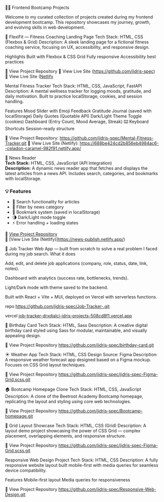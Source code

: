
🧑‍💻 Frontend Bootcamp Projects

Welcome to my curated collection of projects created during my frontend development bootcamp. This repository showcases my journey, growth, and evolving skills in web development.


🎯 FlexiFit — Fitness Coaching Landing Page Tech Stack: HTML, CSS (Flexbox & Grid) Description: A sleek landing page for a fictional fitness coaching service, focusing on UX, accessibility, and responsive design.

Highlights  Built with Flexbox & CSS Grid  Fully responsive  Accessibility best practices

🔗 View Project Repository 🔗 View Live Site (https://github.com/jidris-spec) 🔗 View Live Site ([Netlify](https://startling-bienenstitch-e62c26.netlify.app/)

 Mental Fitness Tracker Tech Stack: HTML, CSS, JavaScript, FastAPI Description: A mental wellness tracker for logging moods, gratitude, and daily motivation. Built to practice localStorage, cookies, and session handling.

 Features  Mood Slider with Emoji Feedback  Gratitude Journal (saved with localStorage)  Daily Quotes (Quotable API)  Dark/Light Theme Toggle (cookies) Dashboard (Entry Count, Mood Average, Streak) ⌨️ Keyboard Shortcuts Session-ready structure

🔗 View Project Repository: https://github.com/jidris-spec/Mental-Fitness-Tracker.git 🔗 View Live Site (Netlify): https://688be424cd2b856eb4984ac6--celadon-caramel-982f91.netlify.app/

 📰 News Reader  
**Tech Stack:** HTML, CSS, JavaScript (API Integration)  
**Description:** A dynamic news reader app that fetches and displays the latest articles from a news API. Includes search, categories, and bookmarks with localStorage.  

### 💡 Features  
- 🔎 Search functionality for articles  
- 📰 Filter by news category  
- 🔖 Bookmark system (saved in localStorage)  
- 🌗 Dark/Light mode toggle  
- ⚡ Error handling + loading states  

🔗 [View Project Repository](https://github.com/jidris-spec/News-Reader)  
🔗 [View Live Site (Netlify)]https://news-publish.netlify.app/)  

🚀 Job Tracker Web App — built from scratch to solve a real problem I faced during my job search.
What it does

Add, edit, and delete job applications (company, role, status, date, link, notes).

Dashboard with analytics (success rate, bottlenecks, trends).

Light/Dark mode with theme saved to the backend.

Built with React + Vite + MUI, deployed on Vercel with serverless functions.

repo https://github.com/jidris-spec/Job-Tracker-.git

vercel [job-tracker-drxdjalcj-idris-projects-508cd8f1.vercel.app](https://job-tracker-2y7gpazeo-idris-projects-508cd8f1.vercel.app/)


🎉 Birthday Card Tech Stack: HTML, Sass Description: A creative digital birthday card styled using Sass for modular, maintainable, and visually appealing design.

🔗 View Project Repository https://github.com/jidris-spec/birthday-card.git

☀️ Weather App Tech Stack: HTML, CSS Design Source: Figma Description: A responsive weather forecast app designed based on a Figma mockup. Focuses on CSS Grid layout techniques.

🔗 View Project Repository  https://github.com/jidris-spec/jidris-spec-Figma-Grid.scss.git

🏠 Bootcamp Homepage Clone Tech Stack: HTML, CSS, JavaScript Description: A clone of the Beetroot Academy Bootcamp homepage, replicating the layout and styling using core web technologies.

🔗 View Project Repository https://github.com/jidris-spec/Bootcamp-homepage.git

🧱 Grid Layout Showcase Tech Stack: HTML, CSS (Grid) Description: A layout demo project showcasing the power of CSS Grid — complex placement, overlapping elements, and responsive structure.

🔗 View Project Repository  https://github.com/jidris-spec/jidris-spec-Figma-Grid.scss.git

Responsive Web Design Project Tech Stack: HTML, CSS Description: A fully responsive website layout built mobile-first with media queries for seamless device compatibility.

 Features  Mobile-first layout  Media queries for responsiveness

🔗 View Project Repository https://github.com/jidris-spec/Responsive-Web-Design.git
